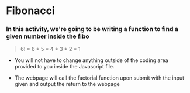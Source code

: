 # Fibonacci

### In this activity, we're going to be writing a function to find a given number inside the fibo

> 6! = 6 * 5 * 4 * 3 * 2 * 1

* You will not have to change anything outside of the coding area provided to you inside the Javascript file.

* The webpage will call the factorial function upon submit with the input given and output the return to the webpage